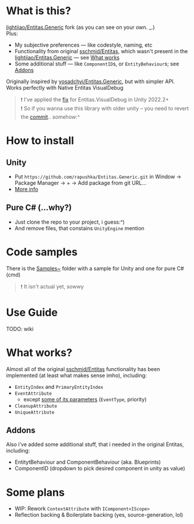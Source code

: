 # What is this?
[lightjiao/Entitas.Generic](https://github.com/lightjiao/Entitas.Generic) fork (as you can see on your own. _.)  
Plus:
- My subjective preferences — like codestyle, naming, etc
- Functionality from original [sschmid/Entitas](https://github.com/sschmid/Entitas), which wasn't present in the [lightjiao/Entitas.Generic](https://github.com/lightjiao/Entitas.Generic) — see [What works]([#what-works](https://github.com/rapushka/Entitas.Generic/blob/main/README.md#what-works))
- Some additional stuff — like `ComponentID`s, or `EntityBehaviour`s; see [Addons]([#addons](https://github.com/rapushka/Entitas.Generic/blob/main/README.md#addons))

Originally inspired by [yosadchyi/Entitas.Generic](https://github.com/yosadchyi/Entitas.Generic), but with simpler API. Works perfectly with Native Entitas VisualDebug

> ❗ I've applied the [fix](https://github.com/sschmid/Entitas/issues/1067#issuecomment-1623734894) for Entitas.VisualDebug in Unity 2022.2+  
> ❗ So if you wanna use this library with older unity – you need to revert the [commit](https://github.com/rapushka/Entitas.Generic/commit/598154ca6e7079e9a9a3d79a9002f93ed931f86f).. somehow:^

# How to install
## Unity
- Put `https://github.com/rapushka/Entitas.Generic.git` in Window -> Package Manager -> + -> Add package from git URL...
- [More info](https://docs.unity3d.com/Manual/upm-git.html)

## Pure C# (...why?)
- Just clone the repo to your project, i guess:^)
- And remove files, that constains `UnityEngine` mention

# Code samples
There is the [Samples~](https://github.com/rapushka/Entitas.Generic/tree/master/Samples%7E) folder with a sample for Unity and one for pure C# (cmd)
> ❗ It isn't actual yet, sowwy

# Use Guide
TODO: wiki

# What works?
Almost all of the original [sschmid/Entitas](https://github.com/sschmid/Entitas) functionality has been implemented (at least what makes sense imho), including:
- `EntityIndex` and `PrimaryEntityIndex`
- `EventAttribute`
  - except [some of its parameters](https://github.com/sschmid/Entitas/wiki/Attributes#parameters) (`EventType`, priority)
- `CleanupAttribute`
- `UniqueAttribute`

## Addons
Also i've added some additional stuff, that i needed in the original Entitas, including:
- EntitytBehaviour and ComponentBehaviour (aka. Blueprints)
- ComponentID (dropdown to pick desired component in unity as value)

# Some plans
- WIP: Rework `ContextAttribute` with `IComponent<IScope>`
- Reflection backing & Boilerplate backing (yes, source-generation, lol)
